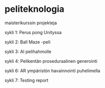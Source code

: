 # peliteknologia
maisterikurssin projekteja

sykli 1: Perus pong Unityssa

sykli 2: Ball Maze -peli

sykli 3: AI pelihahmolle

sykli 4: Pelikentän proseduraalinen generointi

sykli 6: AR ympäristön havainnointi puhelimella

sykli 7: Testing report
